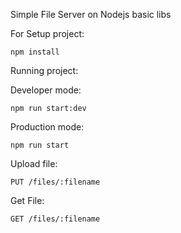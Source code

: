 Simple File Server on Nodejs basic libs

For Setup project:

``npm install``

Running project:

Developer mode:

``npm run start:dev``

Production mode:

``npm run start``

Upload file:

`PUT /files/:filename`

Get File:

`GET /files/:filename`

